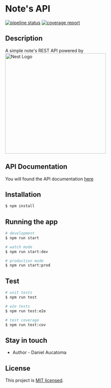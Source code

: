 # Note's API
[![pipeline status](https://gitlab.com/d4n13l-4lf4/notes-api/badges/master/pipeline.svg)](https://gitlab.com/d4n13l-4lf4/notes-api/-/commits/master)
[![coverage report](https://gitlab.com/d4n13l-4lf4/notes-api/badges/master/coverage.svg)](https://gitlab.com/d4n13l-4lf4/notes-api/-/commits/master)

## Description

A simple note's REST API powered by <a href="http://nestjs.com/" target="blank"><img src="https://nestjs.com/img/logo_text.svg" width="320" alt="Nest Logo" /></a>

## API Documentation
You will found the API documentation [here](https://app.swaggerhub.com/apis/d4n13l-4lf4/notes-api/2.0.0)

## Installation

```bash
$ npm install
```

## Running the app

```bash
# development
$ npm run start

# watch mode
$ npm run start:dev

# production mode
$ npm run start:prod
```

## Test

```bash
# unit tests
$ npm run test

# e2e tests
$ npm run test:e2e

# test coverage
$ npm run test:cov
```

## Stay in touch

- Author - Daniel Aucatoma

## License

  This project is [MIT licensed](LICENSE).
